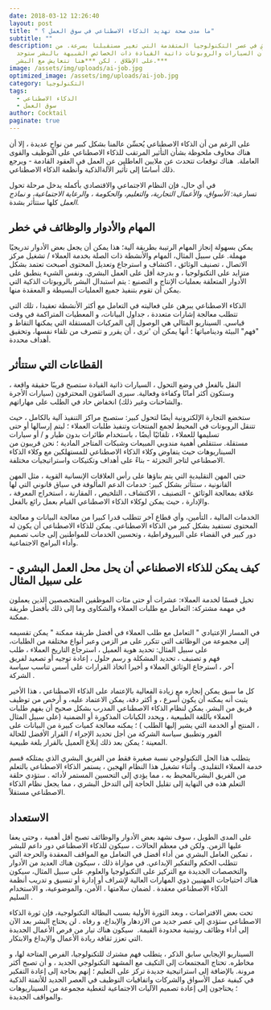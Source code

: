 ```yaml
---
date: 2018-03-12 12:26:40
layout: post
title: " ما مدى صحة تهديد الذكاء الاصطناعي في سوق العمل ؟"
subtitle: ""
description: نحن نعيش في عصر التكنولوجيا المتقدمة التي تغير مستقبلنا بسرعة. من
  كان يظن أن السيارات والروبوتات ذاتية القيادة ذات الخصائص الشبيهة بالبشر ستوجد
  على الإطلاق ، لكن ***هنا تتعايش مع البشر.***
image: /assets/img/uploads/ai-job.jpg
optimized_image: /assets/img/uploads/ai-job.jpg
category: التكنولوجيا
tags:
  - الذكاء الاصطناعي
  - سوق العمل
author: Cocktail
paginate: true
---
```

على الرغم من أن الذكاء الاصطناعي يُحسِّن عالمنا بشكل كبير من نواحٍ عديدة ، إلا أن هناك مخاوف ملحوظة بشأن التأثير المرتقب للذكاء الاصطناعي على التوظيف والقوى العاملة.  هناك توقعات تتحدث عن ملايين العاطلين عن العمل في العقود القادمة - ويرجع ذلك أساسًا إلى تأثير الآلةالذكية وأنظمة الذكاء الاصطناعي.

في أي حال، فإن النظام الاجتماعي والاقتصادي بأكمله يدخل مرحلة تحول تسارعية: *الأسواق، والأعمال التجارية،* *والتعليم، والحكومة ، والرعاية الاجتماعية، و نماذج العمل* كلها ستتأثر بشدة.     

## المهام والأدوار والوظائف في خطر

يمكن بسهولة إنجاز المهام الرتيبة بطريقة آلية؛ هذا يمكن أن يجعل بعض الأدوار تدريجيًا مهملة. على سبيل المثال، المهام والأنشطة ذات الصلة بخدمة العملاء / تشغيل مركز الاتصال ، تصنيف الوثائق ، اكتشاف و استرجاع وتعديل المحتوى أصبحت تعتمد بشكل متزايد على التكنولوجيا ، و بدرجة أقل على العمل البشري. ونفس الشيء ينطبق على الأدوار المتعلقة بعمليات الإنتاج و التصنيع : يتم استبدال البشر بالروبوتات الذكية التي يمكن أن تقوم بتنفيذ جميع العمليات البسيطة و المعقدة منها.              

الذكاء الاصطناعي يبرهن على فعاليته في التعامل مع أكثر الأنشطة تعقيدا ، تلك التي تتطلب معالجة إشارات متعددة ، جداول البيانات، و المعطيات المتراكمة في وقت قياسي. السيناريو المثالي هي الوصول إلى المركبات المستقلة التي يمكنها التقاط و "فهم" البيئة ودينامياتها ؛ أنها يمكن أن 'ترى ، أن يقرر و تتصرف من تلقاء نفسها، وتحقيق أهداف محددة.        

## القطاعات التي ستتأثر

النقل بالفعل في وضع التحول ، السيارات ذاتية القيادة ستصبح قريبًا حقيقة واقعة ، وستكون أكثر أمانًا وكفاءة وفعالية. سيرى السائقون المحترفون (سيارات الأجرة والشاحنات وغير ذلك) انخفاض حاد في  الطلب على مهاراتهم.   

ستخضع التجارة الإلكترونية أيضًا لتحول كبير: ستصبح مراكز التنفيذ آلية بالكامل ، حيث تتنقل الروبوتات في المحيط لجمع المنتجات وتنفيذ طلبات العملاء ؛ ليتم إرسالها أو حتى تسليمها للعملاء ، تلقائيًا أيضًا ، باستخدام طائرات بدون طيار و / أو سيارات مستقلة. ستتقلص أهمية مندوبي المبيعات وشبكات المتاجر المادية ؛ نحن قريبون من السيناريوهات حيث يتفاوض وكلاء الذكاء الاصطناعي للمستهلكين مع وكلاء الذكاء الاصطناعي لتاجر التجزئة - بناءً على أهداف وتكتيكات واستراتيجيات مختلفة.    

حتى المهن التقليدية التي يتم بناؤها على رأس العلاقات الإنسانية القوية ، مثل المهن القانونية ، ستتأثر بشكل كبير: خدمات الدعم المألوفة في سياق قانوني التي لها علاقة بمعالجة الوثائق - التصنيف ، الاكتشاف ، التلخيص ، المقارنة ، استخراج المعرفة ، والإدارة ، حيث يمكن لوكلاء الذكاء الاصطناعي القيام بعمل رائع بالفعل.     

الخدمات المالية ، التأمين، وأي قطاع آخر تتطلب قدرا كبيرا من معالجة البيانات و معالجة المحتوى تستفيد بشكل كبير من الذكاء الاصطناعي. يمكن للذكاء الاصطناعي أن يكون له دور كبير في القضاء على البيروقراطية ، وتحسين الخدمات للمواطنين إلى جانب تصميم وأداء البرامج الاجتماعية.     

## كيف يمكن للذكاء الاصطناعي أن يحل محل العمل البشري - على سبيل المثال

تخيل قسمًا لخدمة العملاء: عشرات أو حتى مئات الموظفين المتخصصين الذين يعملون في مهمة مشتركة: التعامل مع طلبات العملاء والشكاوى وما إلى ذلك بأفضل طريقة ممكنة.

في المسار الإعتيادي " التعامل مع طلب العملاء في أفضل طريقة ممكنة " يمكن تقسيمه إلى مجموعة من  الوظائف التي تتكرر على مر الزمن وعبر أنواع مختلفة من الطلبات، على سبيل المثال: تحديد هوية العميل ، استرجاع التاريخ العملاء ، طلب فهم و تصنيف ، تحديد المشكلة و رسم حلول ، إعادة توجيه أو تصعيد لفريق آخر ، استرجاع الوثائق العملاء و أخيرا اتخاذ القرارات على أسس تناسب سياسة الشركة .                

كل ما سبق يمكن إنجازه مع زيادة الفعالية بالإعتماد على الذكاء الاصطناعي ، هذا الأخير يثبت أنه يمكنه أن يكون أسرع ، و أكثر دقة، يمكن الاعتماد عليه، و أرخص من توظيف فريق من البشر. يمكن لنظام الذكاء الاصطناعي المدرب بشكل صحيح أن يفهم طلبات العملاء باللغة الطبيعية ، ويحدد الكيانات المذكورة أو الضمنية (على سبيل المثال ، المنتج أو الخدمة التي يشير إليها الطلب )  ؛ يمكنه معالجة كميات كبيرة من البيانات على الفور وتطبيق سياسة الشركة من أجل تحديد الإجراء / القرار الأفضل للحالة المعينة ؛ يمكن بعد ذلك إبلاغ العميل بالقرار بلغة طبيعية.                 

يتطلب هذا الحل التكنولوجي نسبة صغيرة فقط من الفريق البشري الذي يمتلكه قسم خدمة العملاء التقليدي. وأثناء تشغيل هذا النظام الهجين ، يستمر الذكاء الاصطناعي بالتعلم من الفريق البشريالمحيط به ، مما يؤدي إلى التحسين المستمر لأدائه . ستؤدي حلقة التعلم هذه في النهاية إلى تقليل الحاجة إلى التدخل البشري ، مما يجعل نظام الذكاء الاصطناعي مستقلاً.    

## الاستعداد

على المدى الطويل ، سوف نشهد بعض الأدوار والوظائف تصبح أقل أهمية ، وحتى يعفا عليها الزمن. ولكن في معظم الحالات ، سيكون للذكاء الاصطناعي دور داعم للبشر ، تمكين العامل البشري من أداء أفضل في التعامل مع المواقف المعقدة والحرجة التي تتطلب الحكم والتفكير الإبداعي. في موازاة ذلك ، سيكون هناك العديد من الأدوار والتخصصات الجديدة مع التركيز على التكنولوجيا والعلوم. على سبيل المثال، سيكون هناك احتياجات المهنيين ذوي المهارات العالية لإشراف أو إدارة أو تنسيق و تدريب أنظمة الذكاء الاصطناعي معقدة . لضمان سلامتها ، الأمن، والموضوعية، و الاستخدام السليم .               

تحت بعض الافتراضات ، وبعد الثورة الأولية بسبب البطالة التكنولوجية، فإن ثورة الذكاء الاصطناعي ستؤدي إلى عصر جديد من الازدهار والإبداع، و رفاه . لن يحتاج البشر بعد الآن إلى أداء وظائف روتينية محدودة القيمة.  سيكون هناك تيار من فرص الأعمال الجديدة التي تعزز ثقافة ريادة الأعمال والإبداع والابتكار.

 السيناريو الإيجابي سابق الذكر ،  يتطلب فهم مشترك للتكنولوجيا، الفرص المتاحة لها، و مخاطره. تحتاج المجتمعات إلى التكيف مع المشهد التكنولوجي الجديد ، و أن تصبح أكثر مرونة. بالإضافة إلى استراتيجية جديدة تركز على التعليم ؛ إنهم بحاجة إلى إعادة التفكير في كيفية عمل الأسواق والشركات واتفاقيات التوظيف في العصر الجديد للأتمتة الذكية ؛ يحتاجون إلى إعادة تصميم الآليات الاجتماعية لتغطية مجموعة من السيناريوهات والمواقف الجديدة.